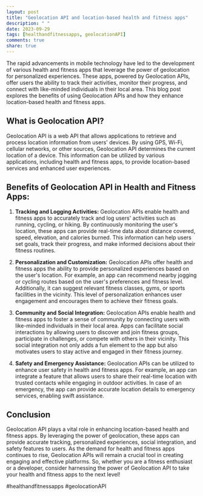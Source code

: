 ```yaml
---
layout: post
title: "Geolocation API and location-based health and fitness apps"
description: " "
date: 2023-09-29
tags: [healthandfitnessapps, geolocationAPI]
comments: true
share: true
---
```


The rapid advancements in mobile technology have led to the development of various health and fitness apps that leverage the power of geolocation for personalized experiences. These apps, powered by Geolocation APIs, offer users the ability to track their activities, monitor their progress, and connect with like-minded individuals in their local area. This blog post explores the benefits of using Geolocation APIs and how they enhance location-based health and fitness apps.

## What is Geolocation API?

Geolocation API is a web API that allows applications to retrieve and process location information from users' devices. By using GPS, Wi-Fi, cellular networks, or other sources, Geolocation API determines the current location of a device. This information can be utilized by various applications, including health and fitness apps, to provide location-based services and enhanced user experiences.

## Benefits of Geolocation API in Health and Fitness Apps:

1. **Tracking and Logging Activities:** Geolocation APIs enable health and fitness apps to accurately track and log users' activities such as running, cycling, or hiking. By continuously monitoring the user's location, these apps can provide real-time data about distance covered, speed, elevation, and calories burned. This information can help users set goals, track their progress, and make informed decisions about their fitness routines.

2. **Personalization and Customization:** Geolocation APIs offer health and fitness apps the ability to provide personalized experiences based on the user's location. For example, an app can recommend nearby jogging or cycling routes based on the user's preferences and fitness level. Additionally, it can suggest relevant fitness classes, gyms, or sports facilities in the vicinity. This level of personalization enhances user engagement and encourages them to achieve their fitness goals.

3. **Community and Social Integration:** Geolocation APIs enable health and fitness apps to foster a sense of community by connecting users with like-minded individuals in their local area. Apps can facilitate social interactions by allowing users to discover and join fitness groups, participate in challenges, or compete with others in their vicinity. This social integration not only adds a fun element to the app but also motivates users to stay active and engaged in their fitness journey.

4. **Safety and Emergency Assistance:** Geolocation APIs can be utilized to enhance user safety in health and fitness apps. For example, an app can integrate a feature that allows users to share their real-time location with trusted contacts while engaging in outdoor activities. In case of an emergency, the app can provide accurate location details to emergency services, enabling swift assistance.

## Conclusion

Geolocation API plays a vital role in enhancing location-based health and fitness apps. By leveraging the power of geolocation, these apps can provide accurate tracking, personalized experiences, social integration, and safety features to users. As the demand for health and fitness apps continues to rise, Geolocation APIs will remain a crucial tool in creating engaging and effective platforms. So, whether you are a fitness enthusiast or a developer, consider harnessing the power of Geolocation API to take your health and fitness apps to the next level!

#healthandfitnessapps #geolocationAPI